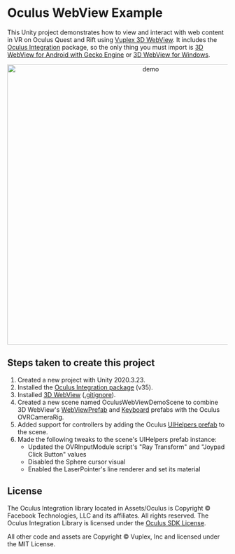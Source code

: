 # Oculus WebView Example

This Unity project demonstrates how to view and interact with web content in VR on Oculus Quest and Rift using [Vuplex 3D WebView](https://developer.vuplex.com/webview/overview). It includes the [Oculus Integration](https://assetstore.unity.com/packages/tools/integration/oculus-integration-82022) package, so the only thing you must import is [3D WebView for Android with Gecko Engine](https://store.vuplex.com/webview/android-gecko) or [3D WebView for Windows](https://store.vuplex.com/webview/windows-mac).

<p align="center">
  <img alt="demo" src="./demo.gif" width="640">
</p>

## Steps taken to create this project

1. Created a new project with Unity 2020.3.23.
2. Installed the [Oculus Integration package](https://assetstore.unity.com/packages/tools/integration/oculus-integration-82022) (v35).
3. Installed [3D WebView](https://developer.vuplex.com) ([.gitignore](https://github.com/vuplex/oculus-webview-example/blob/69d404181ba188937c124d154d7b1eab6173f609/.gitignore#L62)).
4. Created a new scene named OculusWebViewDemoScene to combine 3D WebView's [WebViewPrefab](https://developer.vuplex.com/webview/WebViewPrefab) and [Keyboard](https://developer.vuplex.com/webview/Keyboard) prefabs with the Oculus OVRCameraRig.
5. Added support for controllers by adding the Oculus [UIHelpers prefab](Assets/Oculus/SampleFramework/Core/DebugUI/Prefabs/UIHelpers.prefab) to the scene.
6. Made the following tweaks to the scene's UIHelpers prefab instance:
    - Updated the OVRInputModule script's "Ray Transform" and "Joypad Click Button" values
    - Disabled the Sphere cursor visual
    - Enabled the LaserPointer's line renderer and set its material

## License

The Oculus Integration library located in Assets/Oculus is Copyright © Facebook Technologies, LLC and its affiliates. All rights reserved. The Oculus Integration Library is licensed under the [Oculus SDK License](https://developer.oculus.com/licenses/sdk-3.5/).

All other code and assets are Copyright © Vuplex, Inc and licensed under the MIT License.
